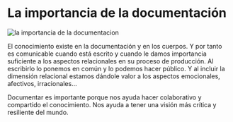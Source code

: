 # La importancia de la documentación #

![la importancia de la documentacion](https://github.com/docART/documentacion/blob/recipe/prototyping/grafemas/importancia.jpeg)

El conocimiento existe en la documentación y en los cuerpos. Y por tanto es comunicable cuando está escrito y cuando le damos importancia suficiente a los aspectos relacionales en su proceso de producción. Al escribirlo lo ponemos en común y lo podemos hacer público. Y al incluir la dimensión relacional estamos dándole valor a los aspectos emocionales, afectivos, irracionales... 

Documentar es importante porque nos ayuda hacer colaborativo y compartido el conocimiento. Nos ayuda a tener una visión más crítica y resiliente del mundo.  
